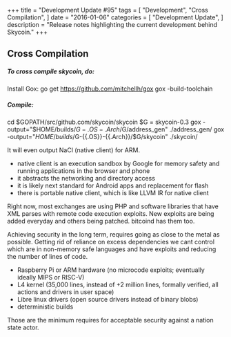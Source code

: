 +++
title = "Development Update #95"
tags = [
    "Development",
    "Cross Compilation",
]
date = "2016-01-06"
categories = [
    "Development Update",
]
description = "Release notes highlighting the current development behind Skycoin."
+++

## Cross Compilation

##### To cross compile skycoin, do:

Install Gox:
go get https://github.com/mitchellh/gox
gox -build-toolchain

##### Compile:
cd $GOPATH/src/github.com/skycoin/skycoin
$G = skycoin-0.3
gox -output="$HOME/builds/$G-{{.OS}}-{{.Arch}}/$G/address_gen" ./address_gen/
gox -output="$HOME/builds/$G-{{.OS}}-{{.Arch}}/$G/skycoin" ./skycoin/

It will even output NaCl (native client) for ARM.
- native client is an execution sandbox by Google for memory safety and running applications in the browser and phone
- it abstracts the networking and directory access
- it is likely next standard for Android apps and replacement for flash
- there is portable native client, which is like LLVM IR for native client

Right now, most exchanges are using PHP and software libraries that have XML parses with remote code execution exploits. New exploits are being added everyday and others being patched. bitcoind has them too.

Achieving security in the long term, requires going as close to the metal as possible. Getting rid of reliance on excess dependencies we cant control which  are in non-memory safe languages and have exploits and reducing the number of lines of code.
- Raspberry Pi or ARM hardware (no microcode exploits; eventually ideally MIPS or RISC-V)
- L4 kernel (35,000 lines, instead of +2 million lines, formally verified, all actions and drivers in user space)
- Libre linux drivers (open source drivers instead of binary blobs)
- deterministic builds

Those are the minimum requires for acceptable security against a nation state actor.
